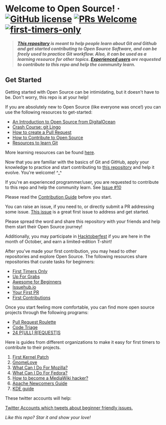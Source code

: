 # Welcome to Open Source! &middot; [![GitHub license](https://img.shields.io/badge/license-MIT-blue.svg)](https://github.com/pr4shan7/beginners-only/blob/master/LICENSE) [![PRs Welcome](https://img.shields.io/badge/PRs-welcome-brightgreen.svg)](https://github.com/pr4shan7/beginners-only/blob/master/README.md#get-started) [![first-timers-only](https://img.shields.io/badge/first--timers--only-friendly-blue.svg?style=flat-square)](https://www.firsttimersonly.com/)

> **_[This repository](https://github.com/pr4shan7/beginners-only) is meant to help people learn about Git and Github and get started contributing to Open Source Software, and can be freely used to practice Git workflow. Also, it can be used as a learning resource for other topics. [Experienced users](https://github.com/pr4shan7/beginners-only/issues/10) are requested to contribute to this repo and help the community learn._**

## Get Started

Getting started with Open Source can be intimidating, but it doesn't have to be. Don't worry, this repo is at your help!

If you are absolutely new to Open Source (like everyone was once!) you can use the following resources to get-started:

* [An Introduction to Open Source from DigitalOcean](https://www.digitalocean.com/community/tutorial_series/an-introduction-to-open-source)
* [Crash Course: git Lingo](https://dev.to/tvanblargan/crash-course-git-lingo-1enj)
* [How to create a Pull Request](https://www.digitalocean.com/community/tutorials/how-to-create-a-pull-request-on-github)
* [How to Contribute to Open Source](https://opensource.guide/how-to-contribute/)
* [Resources to learn Git](https://try.github.io/)

More learning resources can be found [here](https://github.com/pr4shan7/beginners-only/blob/master/Learning-Resources/learning-resources.md#git-github-and-open-source).

Now that you are familiar with the basics of Git and GitHub, apply your knowledge to practice and start contributing to [this repository](https://github.com/pr4shan7/beginners-only) and help it evolve. You're welcome! ^_^

If you're an experienced programmer/user, you are requested to contribute to this repo and help the community learn. See [Issue #10](https://github.com/pr4shan7/beginners-only/issues/10)

Please read the [Contribution Guide](https://github.com/pr4shan7/beginners-only/blob/master/CONTRIBUTING.md) before you start.

You can raise an issue, if you need to, or directly submit a PR addressing some issue.
[This issue](https://github.com/pr4shan7/beginners-only/issues/1) is a great first issue to address and get started.

Please spread the word and share this repository with your friends and help them start their Open Source journey!

Additionally, you may participate in [Hacktoberfest](https://github.com/pr4shan7/beginners-only/blob/master/Hacktoberfest/README.md) if you are here in the month of October, and earn a limited-edition T-shirt!

After you've made your first contribution, you may head to other repositories and explore Open Source. The following resources share repositories that curate tasks for beginners:

* [First Timers Only](https://www.firsttimersonly.com/)
* [Up For Grabs](https://up-for-grabs.net/#/)
* [Awesome for Beginners](https://github.com/mungell/awesome-for-beginners)
* [Issuehub.io](http://issuehub.io/)
* [Your First PR](https://yourfirstpr.github.io/)
* [First Contributions](https://roshanjossey.github.io/first-contributions)

Once you start feeling more comfortable, you can find more open source projects through the following programs:

* [Pull Request Roulette](http://www.pullrequestroulette.com/)
* [Code Triage](https://www.codetriage.com/)
* [24 P[ULL] R[EQUEST]S](https://24pullrequests.com/)


Here is guides from different organizations to make it easy for first timers to contribute to their projects.

1. [First Kernel Patch](https://kernelnewbies.org/FirstKernelPatch)
2. [GnomeLove](https://wiki.gnome.org/action/show/Newcomers?action=show&redirect=GnomeLove)
3. [What Can I Do For Mozilla?](http://www.whatcanidoformozilla.org/#!/progornoprog/support)
4. [What Can I Do For Fedora?](https://whatcanidoforfedora.org/en#designexclamation)
5. [How to become a MediaWiki hacker?](https://www.mediawiki.org/wiki/How_to_become_a_MediaWiki_hacker)
6. [Apache Newcomers Guide](http://community.apache.org/newcomers/index.html)
7. [KDE guide](https://community.kde.org/Get_Involved)

These twitter accounts will help:

[Twitter Accounts which tweets about beginner friendly issues.](https://github.com/adigeak/beginners-only/blob/master/twitter.md)

_Like this repo? Star it and show your love!_

